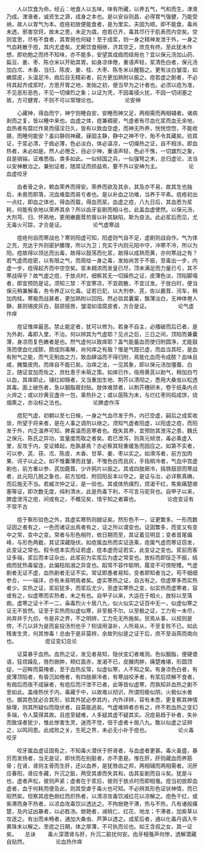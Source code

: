<!-- { "loadSidebar": true } -->
　　人以饮食为命。经云：地食人以五味，味有所藏，以养五气，气和而生，津液乃成。津液者，诚资生之源，成身之本也。是以安谷则昌，必得胃气强健，乃能受纳，故人以胃气为本。痘疮初放便能食者，是为里实。夫固为顺。即不能食，毒尚未透，邪害空窍，故未之思，未足为虞。痘若已齐，毒其尽行于肌表而内空矣。空则宜思，尽有不食者，其胃弱也何疑！至于成浆，则一身之精神发泄于外，一身之气血耗散于痘，其内尤虚矣。尤赖饮食相继，济其空乏，庶克有终。至此犹未作想，即劝勉之而终不知味，亦不能多，安望其成痂而结局也？宜以保元汤加山药、扁豆、姜、枣、陈仓米以开助其胃。如身凉体倦，重语声轻，浆清色白者，保元汤加白朮、木香、当归、陈皮、姜、桂、大枣、陈冬米以醒豁之。更有淡白皱湿，如嫩腐皮，头温足冷，痂后目无精彩者，前方更加熟附以振之。痘若虚之剧者，不必待其起齐成浆时，方思开胃之地，发始之初，便当早为之计者也。必须以痘为准，不见恶形恶色，不见一切燥烈之象；以证为凭，不因毒侵火扰，不因一切闭塞之故，方可健胃，不则不可以常理论也。
　　　　　论安神

　　心藏神，得血而宁，神宁则睡自安，安睡而神又足，两相需而两相辅者。诸病剥而之复，皆以睡中来也。血虚之体，痘兼稠密，气虚者有尽血化浆而血无余地，血热者有腐烂作臭而侵淫日久，皆有以致血空虚，而神无所养，恍恍惚惚，不能收摄，而睡何能安？虽曰静则神藏，寐固主静，静中之神不守，殆不令其藏矣。验其证，于浆必清，于痂必薄，色必淡白，体必温凉，一切燥热之证，自不相涉。即血热者，未必如是。然人必倦乏，目必少神，重语声轻，色必干憔，一切雄烈之象，自是销镕。证难悉指，类多如此。一似倾国之兵，一似强弩之末，总归虚论，法当以安神散治之。兼别证者，随其证而损益焉，要不外以安神为主。
　　　　　论血虚咬牙

　　齿者骨之余，赖血荣养而得安。荣养而欲及其余，其及亦不易，故其生也独后，未衰而即落，况血难盈而易亏者也。是以补血之功难，当养于平素。痘疮初出一点红，即血之体也，得血而载，得血而浆。血虚之痘，八九日后，其血悉为浆耗，何能有余地以荣养其余？所以齿牙妄剧而相斗也，此盖血虚使然。以保元汤，大剂芎、归、怀熟地，更用嫩鹿茸煎膏以补其缺陷，斯为良法。此必浆后而见，尤无毒火可踪，才合是证。
　　　　　论气虚寒战

　　痘疮何自而寒战也？寒则阳虚可知，阳虚则气自不足，虚剧则战自作。气为体之充，充达于外则密护腠理，所以为卫；充实于内则元阳中守，冲寒不冷，所以为阳。痘故得以领达而出毒，故得以鼓荡而化浆，故得以成熟而黄，亦何寒战之有？若气虚而痘密，以有限之气，而周给一身之毒，发始尚苦于不振，至毒出一步，内虚一步，痘得起齐而中空空矣。浆未稠浓而发皇已尽，顶未满足而力量已亏，其不寒战得乎？故气虚之痘，于放点时，细察其无一切躁热之证，皮薄色淡，顶陷脚塌者，即宜预防是证。须知三禁：不宜寒凉，不宜疏散，不宜过发。于放白时，便当保元稍兼解毒，务令养正以化毒。证若已犯，以大剂参、芪，佐以鹿茸、河车，稍加肉桂。寒极而战甚者，更加熟附以回阳。然必验其囊窠，飘薄淡白，无神体倦人静，甚则锡皮灰白，鼓颔摇唇，皱湿如湿腐皮者，方合是证。
　　　　　论气虚作痒

　　痘证惟痒最恶。禁止能定者，犹可以修为。若身不自主，必搔破而后已者，是为外剥，毒即入里，不治。何以辨其为气虚耶？见点之后，三日之间，顶陷而兼囊薄，身凉而复色嫩者是也。然气虚何以致痒耶？盖气能蓄血而使归附圆净，尤能鼓荡而使血化成脓，脓成则毒解，尚何痒之有哉？惟是气既已虚，而血当其旺，是血有附气之能，而气无制血之力，致血肆溢而不得归附，焉能化血而令成脓？血味且咸，腌螫皮肉，而痒自不能已矣。治痒之法，一见其象，即以保元汤加僵蚕、白芷，随证宜加而佐之，庶杜患于未萌之策。如痒已作，倍用黄芪以助气，稍加白芍以血，其痒即止。铺红如锦者，又当重加生地、荆芥以清彻之，悉用大桑虫以松透其毒。面上破伤者，急以胭脂膏封贴。肢体难禁者，以荆芥穗研末，卷于纸条内点火焠之；或以炒黄豆盏许一包，乘热扑之；或以茵陈为末，与烂红枣同捣成饼，烧烟熏之，亦治标之法也。
　　　　　论脾虚作泻

　　痘犯气虚，初朝以至七日候，一身之气血尽发于外，内已空虚，嗣后之成浆收敛，所望于将来者，是在人事之调剂以继之。须知气虚者阳虚，以阳虚之痘，而阳发于外，内乏温养可知，脾喜温而恶寒者也。既失其养，宜预防其泄泻之患，魏氏之保元、陈氏之异功，宜量度而取之者矣。若已泄泻，则真元倾泄，毒必乘虚入里，反攻于内，变证蜂起，危孰甚焉？亦必察其轻重缓急而因应之。如第不实者，可以参、芪、茯、朮、陈皮、木香、甘草、姜、枣以实之。如滑泻者，前方加肉果、诃子以止之。如不惟囊薄而且皱，不惟色白而且灰，手指梢冷者，气血中宫虚剧也，前方重以参、芪加鹿茸、少许鸦片以振之。其或四肢厥冷，摇唇鼓颔而寒战者，此元阳几脱之象也，前方加桂、附回阳反本以夺之。是证与治，必详察真确，而后施无不当。若臧次仲之证，是一验也。其或体热燥烈，烦渴干红，焦紫痛楚艰塞等证，即次数无度，纯利清水，此是热毒下利，不可言马驼背也。自甲子以来，脾虚泄泻之痘，间或有之，不概见矣，惜乎知之者寡也。
　　　　　论痘变证有不常不古

　　痘于察形验色之外，其虚实寒热则据证矣。然形色不一，证更繁多。一形而数证因之者有之，一色而诸证出焉者有之，证之所以谓变也。证固繁多，而变又有变中之常，变中之变。常者与形色相符，依日期而至，其证着见明显；变者首尾偏峰，与形色两截，其证深藏隐伏。如痘属血热而实证迭乘，痘属气虚而寒证窃发，此变证之常也。假令痘本实而证若虚，痘本虚而证若实，此变证之变也。浆前而客证多端，浆后而本证杂出，此浆前为实浆后为虚之常变也。放标而即馁乏不振，结痂而犹热毒留连，此偏枯陷溺之异变也。蹈常不容作聪明，履变不可傍矩矱。气虚剧者无证不虚，血热剧者无证不实。常证即愚者易知，变者即知者当之。苟不细细参合，一一端详，亦有未易明焉者矣。虚实寒热之证，自古有之。但虚寒多而实热者少。实热之证，浆前犹多，而浆后尤少。至虚实寒热之变，似实热而虚寒者，容或有之，似虚寒而实热者，未之有也。自甲子以来，大运在于相火，放标以至落痂，虚寒之证十不一二，枭毒烈火十居八九，似火似实之证百中无一，似虚似寒之证无不皆然。证至于实热而似虚似寒，非至极不尔。以至极之证，工力有一未尽，尚弃并于九仞，令是非之界，不之明辨，工力先无所施矣。贸焉从事，以规则是傍，不几以非为是而妄投汤剂也乎？矧误用温补，人所易从，不至复败不已。如此残害生灵，何其惨毒！总由于是非莫辨，余故列似是之证于后，庶不至诣燕而南向也。
　　　　　痘证变幻总论

　　证莫暴乎血热。血热之证，发见者易知，隐伏变幻者难测。色似胭脂，便硬谵语，狂烦躁乱，唇烈焮肿，颊红面赤，发渴不已，皮臃肉肿，痛楚难堪，形圆顶绽，一迎眸而莫掩者，至于血热反常，似虚似寒，人不知之矣。有身凉色白者，有皮薄顶陷者，有昏沉如倦者，有四肢厥冷者，有寒战咬矛者，有浆后烦解不食者，有痂后而夜不成寐者，有痘后而汗泄不已者，此等皆似虚寒，而孰知非血热之剧不至如此。盖缘热伏于内，毒藏于中，以故难以彻识，所谓阳极似阴，火极似水者也。据其色犹必合其形，验其外犹必参其内，内外详辨，容有未悉，更复察其神情脉理，则其所疑似而隐伏者，自莫能逃矣。气虚难辨者亦有之，终不若血热之变幻多端，令人莫得其故。且痘至疑难，人多疑其虚不疑其实。况痘易趋于补者，失补而致误者犹少，惟此惨害生灵，迷而不觉，倍于虚者十居八九。敢以似虚之证辨之，以鸣同患。此成败之关，生死之界，未必无小补于痘也。
　　　　　论火毒咬牙

　　咬牙属血虚证固有之，不知毒火潜伏于肝肾者，与血虚者更甚。毒火虽盛，暴厉而发扬者，当无是证，即伏而在别脏者，亦不患是。惟在肝，肝则藏血而养筋骨；在肾，肾则主骨而生肝，还以血养，是犹唇齿之邦，两相辅而两相需者。况肝应春阳，肾应冬藏，升沉之脏，两受其虐而失其和，齿其妄剧而自斗矣。犹是斗也，虚者声松，彼则声紧；虚者在于浆后，彼则于放点时而即相戛。痘当初放即血虚者，血于何耗而便及此，则其受虐于毒火也可知。不必辨其形色证状神情，而已昭然矣。但察其痘色焮红而炽热者，以清凉攻毒饮减红花以凉解之。痘色干红，或紫滞而身不热者，以凉血攻毒饮以透达之。不拘焮艳干滞，热与不热，凡有诸般痛楚，及内证凶暴者，以必胜汤。焮艳者，减桃仁、红花、地龙；干滞者，加紫草以攻逐之。有出而未畅者，通加大桑虫、芦笋以透之。成浆后者，通以化毒丹调入牛黄珠末以解之。至痘之日期，体之厚薄，不可执而论也。如王含叔之女，其一证矣。　　总诀
　　毒火深潜肾与肝，升沉二脏扰何安。齿牙相戛声何惨，透解潜藏自贴然。
　　　　　论血热作痒


